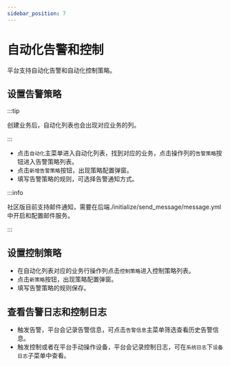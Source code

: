 ```yaml
---
sidebar_position: 7
---
```


# 自动化告警和控制

平台支持自动化告警和自动化控制策略。

## 设置告警策略

:::tip

创建业务后，自动化列表也会出现对应业务的列。

:::

* 点击`自动化`主菜单进入自动化列表，找到对应的业务，点击操作列的`告警策略`按钮进入告警策略列表。
* 点击`新增告警策略`按钮，出现策略配置弹窗。
* 填写告警策略的规则，可选择告警通知方式。

:::info

社区版目前支持邮件通知，需要在后端./initialize/send_message/message.yml中开启和配置邮件服务。

:::

## 设置控制策略

* 在自动化列表对应的业务行操作列点击`控制策略`进入控制策略列表。
* 点击`新策略`按钮，出现策略配置弹窗。
* 填写告警策略的规则保存。

## 查看告警日志和控制日志

* 触发告警，平台会记录告警信息，可点击`告警信息`主菜单筛选查看历史告警信息。
* 触发控制或者在平台手动操作设备，平台会记录控制日志，可在`系统日志`下`设备日志`子菜单中查看。
